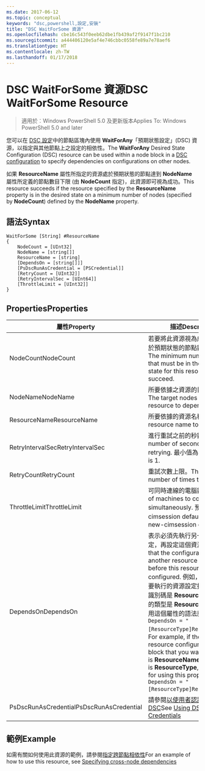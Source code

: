 ```yaml
---
ms.date: 2017-06-12
ms.topic: conceptual
keywords: "dsc,powershell,設定,安裝"
title: "DSC WaitForSome 資源"
ms.openlocfilehash: cbe16c543f0eeb62dbe1fb439af2f9147f1bc210
ms.sourcegitcommit: a444406120e5af4e746cbbc0558fe89a7e78aef6
ms.translationtype: HT
ms.contentlocale: zh-TW
ms.lasthandoff: 01/17/2018
---
```

# <a name="dsc-waitforsome-resource"></a><span data-ttu-id="d3a18-103">DSC WaitForSome 資源</span><span class="sxs-lookup"><span data-stu-id="d3a18-103">DSC WaitForSome Resource</span></span>

> <span data-ttu-id="d3a18-104">適用於︰Windows PowerShell 5.0 及更新版本</span><span class="sxs-lookup"><span data-stu-id="d3a18-104">Applies To: Windows PowerShell 5.0 and later</span></span>

<span data-ttu-id="d3a18-105">您可以在 [DSC 設定](configurations.md)中的節點區塊內使用 **WaitForAny**「預期狀態設定」(DSC) 資源，以指定與其他節點上之設定的相依性。</span><span class="sxs-lookup"><span data-stu-id="d3a18-105">The **WaitForAny** Desired State Configuration (DSC) resource can be used within a node block in a [DSC configuration](configurations.md) to specify dependencies on configurations on other nodes.</span></span>

<span data-ttu-id="d3a18-106">如果 **ResourceName** 屬性所指定的資源處於預期狀態的節點達到 **NodeName** 屬性所定義的節點數目下限 (由 **NodeCount** 指定)，此資源即可視為成功。</span><span class="sxs-lookup"><span data-stu-id="d3a18-106">This resource succeeds if the resource specified by the **ResourceName** property is in the desired state on a minimum number of nodes (specified by **NodeCount**) defined by the **NodeName** property.</span></span> 


## <a name="syntax"></a><span data-ttu-id="d3a18-107">語法</span><span class="sxs-lookup"><span data-stu-id="d3a18-107">Syntax</span></span>

```
WaitForSome [String] #ResourceName
{
    NodeCount = [UInt32]
    NodeName = [string[]]
    ResourceName = [string]
    [DependsOn = [string[]]]
    [PsDscRunAsCredential = [PSCredential]]
    [RetryCount = [UInt32]]
    [RetryIntervalSec = [UInt64]]
    [ThrottleLimit = [UInt32]]
}
```

## <a name="properties"></a><span data-ttu-id="d3a18-108">Properties</span><span class="sxs-lookup"><span data-stu-id="d3a18-108">Properties</span></span>

|  <span data-ttu-id="d3a18-109">屬性</span><span class="sxs-lookup"><span data-stu-id="d3a18-109">Property</span></span>  |  <span data-ttu-id="d3a18-110">描述</span><span class="sxs-lookup"><span data-stu-id="d3a18-110">Description</span></span>   | 
|---|---| 
| <span data-ttu-id="d3a18-111">NodeCount</span><span class="sxs-lookup"><span data-stu-id="d3a18-111">NodeCount</span></span>| <span data-ttu-id="d3a18-112">若要將此資源視為成功，必須處於預期狀態的節點數目下限。</span><span class="sxs-lookup"><span data-stu-id="d3a18-112">The minimum number of nodes that must be in the desired state for this resource to succeed.</span></span>|
| <span data-ttu-id="d3a18-113">NodeName</span><span class="sxs-lookup"><span data-stu-id="d3a18-113">NodeName</span></span>| <span data-ttu-id="d3a18-114">所要依據之資源的目標節點。</span><span class="sxs-lookup"><span data-stu-id="d3a18-114">The target nodes of the resource to depend on.</span></span>| 
| <span data-ttu-id="d3a18-115">ResourceName</span><span class="sxs-lookup"><span data-stu-id="d3a18-115">ResourceName</span></span>| <span data-ttu-id="d3a18-116">所要依據的資源名稱。</span><span class="sxs-lookup"><span data-stu-id="d3a18-116">The resource name to depend on.</span></span>| 
| <span data-ttu-id="d3a18-117">RetryIntervalSec</span><span class="sxs-lookup"><span data-stu-id="d3a18-117">RetryIntervalSec</span></span>| <span data-ttu-id="d3a18-118">進行重試之前的秒數。</span><span class="sxs-lookup"><span data-stu-id="d3a18-118">The number of seconds before retrying.</span></span> <span data-ttu-id="d3a18-119">最小值為 1。</span><span class="sxs-lookup"><span data-stu-id="d3a18-119">Minimum is 1.</span></span>| 
| <span data-ttu-id="d3a18-120">RetryCount</span><span class="sxs-lookup"><span data-stu-id="d3a18-120">RetryCount</span></span>| <span data-ttu-id="d3a18-121">重試次數上限。</span><span class="sxs-lookup"><span data-stu-id="d3a18-121">The maximum number of times to retry.</span></span>| 
| <span data-ttu-id="d3a18-122">ThrottleLimit</span><span class="sxs-lookup"><span data-stu-id="d3a18-122">ThrottleLimit</span></span>| <span data-ttu-id="d3a18-123">可同時連線的電腦數目。</span><span class="sxs-lookup"><span data-stu-id="d3a18-123">Number of machines to connect simultaneously.</span></span> <span data-ttu-id="d3a18-124">預設值為 new-cimsession default。</span><span class="sxs-lookup"><span data-stu-id="d3a18-124">Default is new-cimsession default.</span></span>| 
| <span data-ttu-id="d3a18-125">DependsOn</span><span class="sxs-lookup"><span data-stu-id="d3a18-125">DependsOn</span></span> | <span data-ttu-id="d3a18-126">表示必須先執行另一個資源的設定，再設定這個資源。</span><span class="sxs-lookup"><span data-stu-id="d3a18-126">Indicates that the configuration of another resource must run before this resource is configured.</span></span> <span data-ttu-id="d3a18-127">例如，如果第一個想要執行的資源設定指令碼區塊的識別碼是 __ResourceName__，而它的類型是 __ResourceType__，則使用這個屬性的語法就是 `DependsOn = "[ResourceType]ResourceName"`。</span><span class="sxs-lookup"><span data-stu-id="d3a18-127">For example, if the ID of the resource configuration script block that you want to run first is __ResourceName__ and its type is __ResourceType__, the syntax for using this property is `DependsOn = "[ResourceType]ResourceName"`.</span></span>|
| <span data-ttu-id="d3a18-128">PsDscRunAsCredential</span><span class="sxs-lookup"><span data-stu-id="d3a18-128">PsDscRunAsCredential</span></span> | <span data-ttu-id="d3a18-129">請參閱[以使用者認證執行 DSC](https://docs.microsoft.com/en-us/powershell/dsc/runasuser)</span><span class="sxs-lookup"><span data-stu-id="d3a18-129">See [Using DSC with User Credentials](https://docs.microsoft.com/en-us/powershell/dsc/runasuser)</span></span> |


## <a name="example"></a><span data-ttu-id="d3a18-130">範例</span><span class="sxs-lookup"><span data-stu-id="d3a18-130">Example</span></span>

<span data-ttu-id="d3a18-131">如需有關如何使用此資源的範例，請參閱[指定跨節點相依性](crossNodeDependencies.md)</span><span class="sxs-lookup"><span data-stu-id="d3a18-131">For an example of how to use this resource, see [Specifying cross-node dependencies](crossNodeDependencies.md)</span></span>

